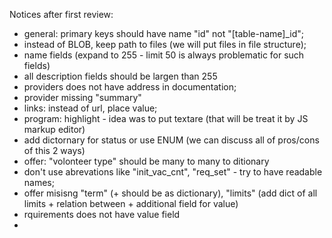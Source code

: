 Notices after first review: 
 - general: primary keys should have name "id" not "[table-name]_id";
 - instead of BLOB, keep path to files (we will put files in file structure);
 - name fields (expand to 255 - limit 50 is always problematic for such fields)
 - all description fields should be largen than 255
 - providers does not have address in documentation;
 - provider missing "summary"
 - links: instead of url, place value;
 - program: highlight - idea was to put textare (that will be treat it by JS markup editor)
 - add dictornary for status or use ENUM (we can discuss all of pros/cons of this 2 ways)
 - offer: "volonteer type" should be many to many to ditionary
 - don't use abrevations like "init_vac_cnt", "req_set" - try to have readable names;
 - offer misisng "term" (+ should be as dictionary), "limits" (add dict of all limits + relation between + additional field for value)
 - rquirements does not have value field
 - 
